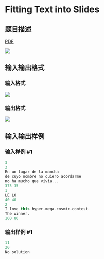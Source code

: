 # Fitting Text into Slides

## 题目描述

[problemUrl]: https://uva.onlinejudge.org/index.php?option=com_onlinejudge&Itemid=8&category=18&page=show_problem&problem=1600

[PDF](https://uva.onlinejudge.org/external/106/p10659.pdf)

![](https://cdn.luogu.com.cn/upload/vjudge_pic/UVA10659/7f2835b6fd184fd6a460b9280853bb828f219da3.png)

## 输入输出格式

### 输入格式

![](https://cdn.luogu.com.cn/upload/vjudge_pic/UVA10659/398277d2d48b8a8cc092ccd31f7805bb67eb9c0e.png)

### 输出格式

![](https://cdn.luogu.com.cn/upload/vjudge_pic/UVA10659/92e59700224dc47ade403421b141b8f0ec4bd6ad.png)

## 输入输出样例

### 输入样例 #1

```cpp
3
3
En un lugar de la mancha
de cuyo nombre no quiero acordarme
no ha mucho que vivia...
375 35
1
LE LO
40 40
2
I love this hyper-mega-cosmic-contest.
The winner.
100 80
```


### 输出样例 #1

```cpp
11
20
No solution
```


